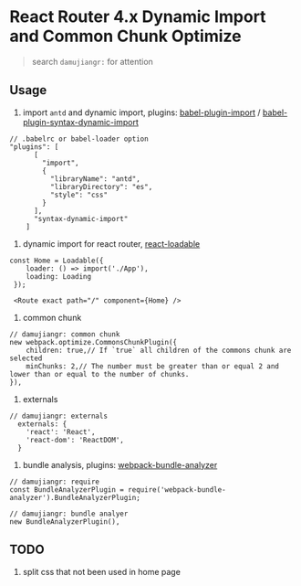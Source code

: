 # React Router 4.x Dynamic Import and Common Chunk Optimize
> search `damujiangr:` for attention

## Usage
1. import `antd` and dynamic import, plugins: [babel-plugin-import](https://github.com/ant-design/babel-plugin-import) / [babel-plugin-syntax-dynamic-import](https://github.com/babel/babel/tree/master/packages/babel-plugin-syntax-dynamic-import)

```
// .babelrc or babel-loader option
"plugins": [
      [
        "import",
        {
          "libraryName": "antd",
          "libraryDirectory": "es",
          "style": "css"
        }
      ],
      "syntax-dynamic-import"
    ]
```
1. dynamic import for react router, [react-loadable](https://github.com/jamiebuilds/react-loadable)

```
const Home = Loadable({
    loader: () => import('./App'),
    loading: Loading
 });

 <Route exact path="/" component={Home} />
```

1. common chunk
```
// damujiangr: common chunk
new webpack.optimize.CommonsChunkPlugin({
    children: true,// If `true` all children of the commons chunk are selected
    minChunks: 2,// The number must be greater than or equal 2 and lower than or equal to the number of chunks.
}),
```

1. externals

```
// damujiangr: externals
  externals: {
    'react': 'React',
    'react-dom': 'ReactDOM',
  }
```

1. bundle analysis, plugins: [webpack-bundle-analyzer](https://github.com/webpack-contrib/webpack-bundle-analyzer)
```
// damujiangr: require
const BundleAnalyzerPlugin = require('webpack-bundle-analyzer').BundleAnalyzerPlugin;

// damujiangr: bundle analyer
new BundleAnalyzerPlugin(),
```

## TODO 
1. split css that not been used in home page
